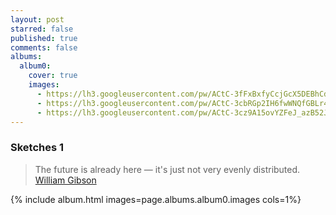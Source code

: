 ```yaml
---
layout: post
starred: false
published: true
comments: false
albums:
  album0:
    cover: true
    images:
      - https://lh3.googleusercontent.com/pw/ACtC-3fFxBxfyCcjGcX5DEBhCd4evYeVozuI7ksGiPRjlWDz8Wb1-witRXCiS-WborffBSkHGvR5Zt_Bht8whZt8sVwtnehW-GnHzJckWMtMCcbbuQGfbULiT0dXlQJ1YgfTvwtRvtoAP4QyfJ3rtcgV9rX4iQ=w1024-h431-no?authuser=1
      - https://lh3.googleusercontent.com/pw/ACtC-3cbRGp2IH6fwWNQfGBLr45JvD8XlRKnOBx_sFUPMt8XXtdN9NXJKoBan_EhqVQMpYMlKmhIUkmCcaeh8XGoFYxwTQIfhIwoXw2NblCKVvKZ4rO53SrjqXUWWtUgL384ttArhkyUflT35Sd0L9M2wioc5g=w1024-h431-no?authuser=1
      - https://lh3.googleusercontent.com/pw/ACtC-3cz9A15ovYZFeJ_azB52JehU_YDL1GCARmCr5zjmTM51sWO-ak5ZlNpCdE_7mbK-spIJ6ufbYqZ-0NJ03YIm0t4avZe0xDyo1nzrZPISUqS_8RrYNCTiJ2Zh2shcXC25SWcvVUiZ5SpeJsWcoBUam84xg=w1024-h431-no?authuser=1
---
```


### Sketches 1

> The future is already here — it's just not very evenly distributed.   
[William Gibson](https://en.wikipedia.org/wiki/William_Gibson)

{% include album.html images=page.albums.album0.images cols=1%}
